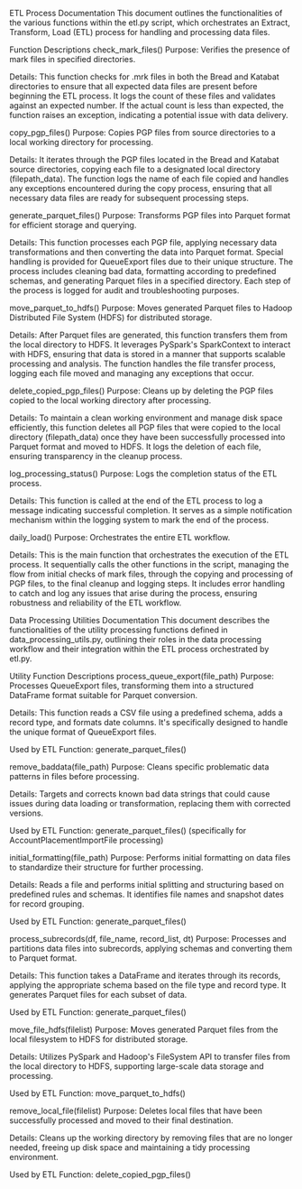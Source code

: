 ETL Process Documentation
This document outlines the functionalities of the various functions within the etl.py script, which orchestrates an Extract, Transform, Load (ETL) process for handling and processing data files.

Function Descriptions
check_mark_files()
Purpose: Verifies the presence of mark files in specified directories.

Details: This function checks for .mrk files in both the Bread and Katabat directories to ensure that all expected data files are present before beginning the ETL process. It logs the count of these files and validates against an expected number. If the actual count is less than expected, the function raises an exception, indicating a potential issue with data delivery.

copy_pgp_files()
Purpose: Copies PGP files from source directories to a local working directory for processing.

Details: It iterates through the PGP files located in the Bread and Katabat source directories, copying each file to a designated local directory (filepath_data). The function logs the name of each file copied and handles any exceptions encountered during the copy process, ensuring that all necessary data files are ready for subsequent processing steps.

generate_parquet_files()
Purpose: Transforms PGP files into Parquet format for efficient storage and querying.

Details: This function processes each PGP file, applying necessary data transformations and then converting the data into Parquet format. Special handling is provided for QueueExport files due to their unique structure. The process includes cleaning bad data, formatting according to predefined schemas, and generating Parquet files in a specified directory. Each step of the process is logged for audit and troubleshooting purposes.

move_parquet_to_hdfs()
Purpose: Moves generated Parquet files to Hadoop Distributed File System (HDFS) for distributed storage.

Details: After Parquet files are generated, this function transfers them from the local directory to HDFS. It leverages PySpark's SparkContext to interact with HDFS, ensuring that data is stored in a manner that supports scalable processing and analysis. The function handles the file transfer process, logging each file moved and managing any exceptions that occur.

delete_copied_pgp_files()
Purpose: Cleans up by deleting the PGP files copied to the local working directory after processing.

Details: To maintain a clean working environment and manage disk space efficiently, this function deletes all PGP files that were copied to the local directory (filepath_data) once they have been successfully processed into Parquet format and moved to HDFS. It logs the deletion of each file, ensuring transparency in the cleanup process.

log_processing_status()
Purpose: Logs the completion status of the ETL process.

Details: This function is called at the end of the ETL process to log a message indicating successful completion. It serves as a simple notification mechanism within the logging system to mark the end of the process.

daily_load()
Purpose: Orchestrates the entire ETL workflow.

Details: This is the main function that orchestrates the execution of the ETL process. It sequentially calls the other functions in the script, managing the flow from initial checks of mark files, through the copying and processing of PGP files, to the final cleanup and logging steps. It includes error handling to catch and log any issues that arise during the process, ensuring robustness and reliability of the ETL workflow.


Data Processing Utilities Documentation
This document describes the functionalities of the utility processing functions defined in data_processing_utils.py, outlining their roles in the data processing workflow and their integration within the ETL process orchestrated by etl.py.

Utility Function Descriptions
process_queue_export(file_path)
Purpose: Processes QueueExport files, transforming them into a structured DataFrame format suitable for Parquet conversion.

Details: This function reads a CSV file using a predefined schema, adds a record type, and formats date columns. It's specifically designed to handle the unique format of QueueExport files.

Used by ETL Function: generate_parquet_files()

remove_baddata(file_path)
Purpose: Cleans specific problematic data patterns in files before processing.

Details: Targets and corrects known bad data strings that could cause issues during data loading or transformation, replacing them with corrected versions.

Used by ETL Function: generate_parquet_files() (specifically for AccountPlacementImportFile processing)

initial_formatting(file_path)
Purpose: Performs initial formatting on data files to standardize their structure for further processing.

Details: Reads a file and performs initial splitting and structuring based on predefined rules and schemas. It identifies file names and snapshot dates for record grouping.

Used by ETL Function: generate_parquet_files()

process_subrecords(df, file_name, record_list, dt)
Purpose: Processes and partitions data files into subrecords, applying schemas and converting them to Parquet format.

Details: This function takes a DataFrame and iterates through its records, applying the appropriate schema based on the file type and record type. It generates Parquet files for each subset of data.

Used by ETL Function: generate_parquet_files()

move_file_hdfs(filelist)
Purpose: Moves generated Parquet files from the local filesystem to HDFS for distributed storage.

Details: Utilizes PySpark and Hadoop's FileSystem API to transfer files from the local directory to HDFS, supporting large-scale data storage and processing.

Used by ETL Function: move_parquet_to_hdfs()

remove_local_file(filelist)
Purpose: Deletes local files that have been successfully processed and moved to their final destination.

Details: Cleans up the working directory by removing files that are no longer needed, freeing up disk space and maintaining a tidy processing environment.

Used by ETL Function: delete_copied_pgp_files()
